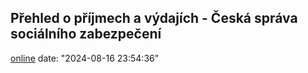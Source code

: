 
## Přehled o příjmech a výdajích - Česká správa sociálního zabezpečení
[online](https://www.cssz.cz/prehled-o-prijmech-a-vydajich)
date: "2024-08-16 23:54:36"


